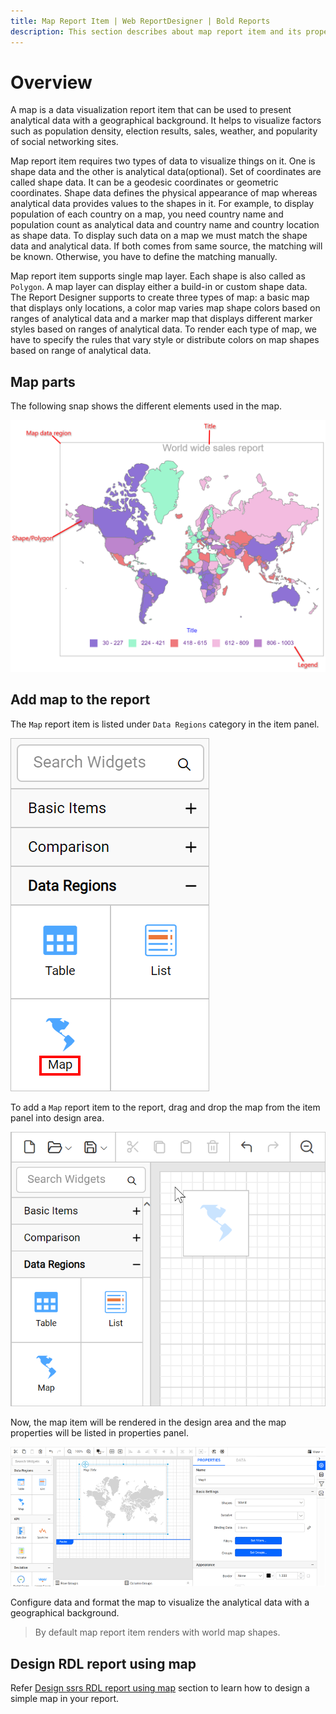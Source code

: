 ```yaml
---
title: Map Report Item | Web ReportDesigner | Bold Reports
description: This section describes about map report item and its properties to design a report using map in Bold Report Designer
---
```


# Overview

A map is a data visualization report item that can be used to present analytical data with a geographical background. It helps to visualize factors such as population density, election results, sales, weather, and popularity of social networking sites.

Map report item requires two types of data to visualize things on it. One is shape data and the other is analytical data(optional). Set of coordinates are called shape data. It can be a geodesic coordinates or geometric coordinates. Shape data defines the physical appearance of map whereas analytical data provides values to the shapes in it. For example, to display population of each country on a map, you need country name and population count as analytical data and country name and country location as shape data. To display such data on a map we must match the shape data and analytical data. If both comes from same source, the matching will be known. Otherwise, you have to define the matching manually.

Map report item supports single map layer. Each shape is also called as `Polygon`. A map layer can display either a build-in or custom shape data.  
The Report Designer supports to create three types of map: a basic map that displays only locations, a color map varies map shape colors based on ranges of analytical data and a marker map that displays different marker styles based on ranges of analytical data. To render each type of map, we have to specify the rules that vary style or distribute colors on map shapes based on range of analytical data.

## Map parts

The following snap shows the different elements used in the map.

![Map parts](/static/assets/on-premise/images/report-designer/report-items/map/over-view/parts.png)

## Add map to the report

The `Map` report item is listed under `Data Regions` category in the item panel.

![Map listed in item panel](/static/assets/on-premise/images/report-designer/report-items/map/over-view/map-listed-in-item-panel.png)

To add a `Map` report item to the report, drag and drop the map from the item panel into design area.

![Drag map into design surface](/static/assets/on-premise/images/report-designer/report-items/map/over-view/drag-map-item.png)

Now, the map item will be rendered in the design area and the map properties will be listed in properties panel.

![Basic map rendering](/static/assets/on-premise/images/report-designer/report-items/map/over-view/initial-map-rendering.png)

Configure data and format the map to visualize the analytical data with a geographical background.

> By default map report item renders with world map shapes.

## Design RDL report using map

Refer [Design ssrs RDL report using map](/report-designer/report-items/map/use-case/design-map-using-custom-rule/) section to learn how to design a simple map in your report.